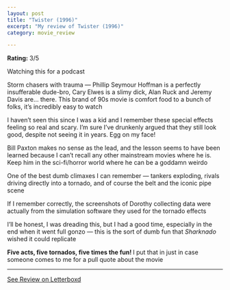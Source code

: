 ```yaml
---
layout: post
title: "Twister (1996)"
excerpt: "My review of Twister (1996)"
category: movie_review

---
```


**Rating:** 3/5

Watching this for a podcast

Storm chasers with trauma — Phillip Seymour Hoffman is a perfectly insufferable dude-bro, Cary Elwes is a slimy dick, Alan Ruck and Jeremy Davis are… there. This brand of 90s movie is comfort food to a bunch of folks, it’s incredibly easy to watch

I haven’t seen this since I was a kid and I remember these special effects feeling so real and scary. I’m sure I’ve drunkenly argued that they still look good, despite not seeing it in years. Egg on my face!

Bill Paxton makes no sense as the lead, and the lesson seems to have been learned because I can’t recall any other mainstream movies where he is. Keep him in the sci-fi/horror world where he can be a goddamn weirdo

One of the best dumb climaxes I can remember — tankers exploding, rivals driving directly into a tornado, and of course the belt and the iconic pipe scene

If I remember correctly, the screenshots of Dorothy collecting data were actually from the simulation software they used for the tornado effects

I’ll be honest, I was dreading this, but I had a good time, especially in the end when it went full gonzo — this is the sort of dumb fun that <i>Sharknado</i> wished it could replicate

<b>Five acts, five tornados, five times the fun! </b>I put that in just in case someone comes to me for a pull quote about the movie

<hr>

[See Review on Letterboxd](https://boxd.it/4k3k4v)
